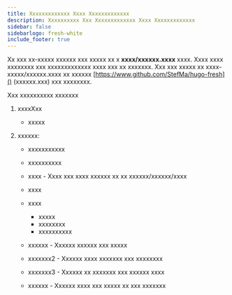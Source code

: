 ```yaml
---
title: Xxxxxxxxxxxxx Xxxx Xxxxxxxxxxxxx
description: Xxxxxxxxxx Xxx Xxxxxxxxxxxxx Xxxx Xxxxxxxxxxxxx
sidebar: false
sidebarlogo: fresh-white
include_footer: true
---
```


Xx xxx xx-xxxxx xxxxxx xxx xxxxx xx x **xxxx/xxxxxx.xxxx** xxxx. Xxxx xxxx xxxxxxxx xxx xxxxxxxxxxxxx xxxx xxx xx xxxxxxx. Xxx xxx xxxxx xx xxxx-xxxxx/xxxxxx.xxxx xx xxxxxx [https://www.github.com/StefMa/hugo-fresh]() (xxxxxx.xxx) xxx xxxxxxxx.

Xxx xxxxxxxxxx xxxxxxx

1. xxxxXxx

    - xxxxx

1. xxxxxx:

    - xxxxxxxxxxx
    
    - xxxxxxxxxx
    
    - xxxx - Xxxx xxx xxxx xxxxxx xx xx xxxxxx/xxxxxx/xxxx
    
    - xxxx
    
    - xxxx
        - xxxxx
        - xxxxxxxx
        - xxxxxxxxxx
    
    - xxxxxx - Xxxxxx xxxxxx xxx xxxxx
    
    - xxxxxxx2 - Xxxxxx xxxx xxxxxxx xxx xxxxxxxx
    
    - xxxxxxx3 - Xxxxxx xx xxxxxxx xxx xxxxxx xxxx
    
    - xxxxxx - Xxxxxx xxxx xxx xxxxx xx xxx xxxxxxx
